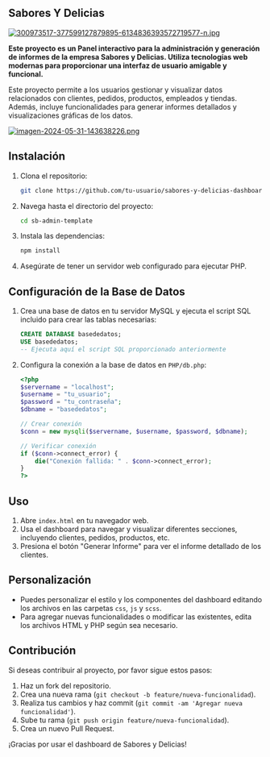 ## Sabores Y Delicias

[![300973517-377599127879895-6134836393572719577-n.jpg](https://i.postimg.cc/vmhRG7XL/300973517-377599127879895-6134836393572719577-n.jpg)](https://postimg.cc/hJXZrdkf)

**Este proyecto es un Panel interactivo para la administración y generación de informes de la empresa Sabores y Delicias. Utiliza tecnologías web modernas para proporcionar una interfaz de usuario amigable y funcional.**

Este proyecto permite a los usuarios gestionar y visualizar datos relacionados con clientes, pedidos, productos, empleados y tiendas. Además, incluye funcionalidades para generar informes detallados y visualizaciones gráficas de los datos.

[![imagen-2024-05-31-143638226.png](https://i.postimg.cc/vTk79j87/imagen-2024-05-31-143638226.png)](https://postimg.cc/7J1TrK2b)

## Instalación

1. Clona el repositorio:
    ```sh
    git clone https://github.com/tu-usuario/sabores-y-delicias-dashboard.git
    ```

2. Navega hasta el directorio del proyecto:
    ```sh
    cd sb-admin-template
    ```

3. Instala las dependencias:
    ```sh
    npm install
    ```

4. Asegúrate de tener un servidor web configurado para ejecutar PHP.

## Configuración de la Base de Datos

1. Crea una base de datos en tu servidor MySQL y ejecuta el script SQL incluido para crear las tablas necesarias:
    ```sql
    CREATE DATABASE basededatos;
    USE basededatos;
    -- Ejecuta aquí el script SQL proporcionado anteriormente
    ```

2. Configura la conexión a la base de datos en `PHP/db.php`:
    ```php
    <?php
    $servername = "localhost";
    $username = "tu_usuario";
    $password = "tu_contraseña";
    $dbname = "basededatos";

    // Crear conexión
    $conn = new mysqli($servername, $username, $password, $dbname);

    // Verificar conexión
    if ($conn->connect_error) {
        die("Conexión fallida: " . $conn->connect_error);
    }
    ?>
    ```

## Uso

1. Abre `index.html` en tu navegador web.
2. Usa el dashboard para navegar y visualizar diferentes secciones, incluyendo clientes, pedidos, productos, etc.
3. Presiona el botón "Generar Informe" para ver el informe detallado de los clientes.

## Personalización

- Puedes personalizar el estilo y los componentes del dashboard editando los archivos en las carpetas `css`, `js` y `scss`.
- Para agregar nuevas funcionalidades o modificar las existentes, edita los archivos HTML y PHP según sea necesario.

## Contribución

Si deseas contribuir al proyecto, por favor sigue estos pasos:

1. Haz un fork del repositorio.
2. Crea una nueva rama (`git checkout -b feature/nueva-funcionalidad`).
3. Realiza tus cambios y haz commit (`git commit -am 'Agregar nueva funcionalidad'`).
4. Sube tu rama (`git push origin feature/nueva-funcionalidad`).
5. Crea un nuevo Pull Request.


¡Gracias por usar el dashboard de Sabores y Delicias!
